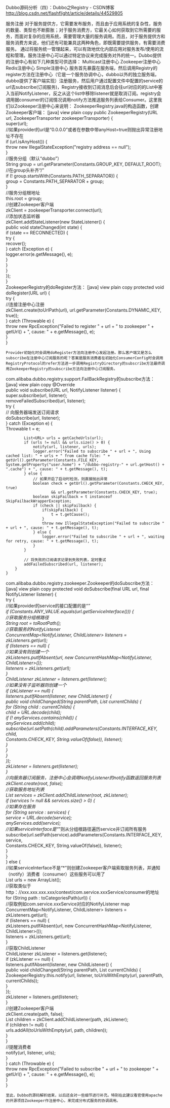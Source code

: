 

Dubbo源码分析（四）：Dubbo之Registry - CSDN博客 http://blog.csdn.net/flashflight/article/details/44529805

服务注册
对于服务提供方，它需要发布服务，而且由于应用系统的复杂性，服务的数量、类型也不断膨胀；对于服务消费方，它最关心如何获取到它所需要的服务，而面对复杂的应用系统，需要管理大量的服务调用。而且，对于服务提供方和服务消费方来说，他们还有可能兼具这两种角色，即既需要提供服务，有需要消费服务。
通过将服务统一管理起来，可以有效地优化内部应用对服务发布/使用的流程和管理。服务注册中心可以通过特定协议来完成服务对外的统一。Dubbo提供的注册中心有如下几种类型可供选择：
Multicast注册中心
Zookeeper注册中心
Redis注册中心
Simple注册中心
    服务首先暴露在服务端，然后调用Registry的register方法在注册中心（它是一个服务协调中心，dubbo以外的独立服务端，dubbo提供了客户端实现）注册服务，然后用户通过配置文件中配置的service的url去subscribe(订阅服务)，Registry接收到订阅消息后会往url对应的的List<NotifyListener>中塞入当前NotifyListener，反之从这个list中移除listener就是取消订阅。registry会调用据consumer的订阅情况调用notify方法推送服务列表给Consumer。这里我们以Zookeeper注册中心来说明：
 ZookeeperRegistry.java的构造函数，创建Zookeeper客户端：
[java] view plain copy
public ZookeeperRegistry(URL url, ZookeeperTransporter zookeeperTransporter) {  
        super(url);  
        //如果provider的url是“0.0.0.0”或者在参数中带anyHost=true则抛出异常注册地址不存在  
        if (url.isAnyHost()) {  
            throw new IllegalStateException("registry address == null");  
        }  
        //服务分组（默认“dubbo”）  
        String group = url.getParameter(Constants.GROUP_KEY, DEFAULT_ROOT);  
        //在group头补齐“/”  
        if (! group.startsWith(Constants.PATH_SEPARATOR)) {  
            group = Constants.PATH_SEPARATOR + group;  
        }  
        //服务分组根地址  
        this.root = group;  
        //创建Zookeeper客户端  
        zkClient = zookeeperTransporter.connect(url);  
        //添加状态监听器  
        zkClient.addStateListener(new StateListener() {  
            public void stateChanged(int state) {  
                if (state == RECONNECTED) {  
                    try {  
                        recover();  
                    } catch (Exception e) {  
                        logger.error(e.getMessage(), e);  
                    }  
                }  
            }  
        });  
    }  
ZookeeperRegistry的doRegister方法：
[java] view plain copy
protected void doRegister(URL url) {  
        try {  
            //连接注册中心注册  
            zkClient.create(toUrlPath(url), url.getParameter(Constants.DYNAMIC_KEY, true));  
        } catch (Throwable e) {  
            throw new RpcException("Failed to register " + url + " to zookeeper " + getUrl() + ", cause: " + e.getMessage(), e);  
        }  
    }  

    Provider初始化时会调用doRegister方法向注册中心发起注册。那么客户端又是怎么subscribe在注册中心订阅服务的呢？答案是服务消费者在初始化ConsumerConfig时会调用RegistryProtocol的refer方法进一步调用RegistryDirectory的subscribe方法最终调用ZookeeperRegistry的subscribe方法向注册中心订阅服务。
com.alibaba.dubbo.registry.support.FailBackRegistry的subscribe方法：
[java] view plain copy
@Override  
    public void subscribe(URL url, NotifyListener listener) {  
        super.subscribe(url, listener);  
        removeFailedSubscribed(url, listener);  
        try {  
            // 向服务器端发送订阅请求  
            doSubscribe(url, listener);  
        } catch (Exception e) {  
            Throwable t = e;  
  
            List<URL> urls = getCacheUrls(url);  
            if (urls != null && urls.size() > 0) {  
                notify(url, listener, urls);  
                logger.error("Failed to subscribe " + url + ", Using cached list: " + urls + " from cache file: " + getUrl().getParameter(Constants.FILE_KEY, System.getProperty("user.home") + "/dubbo-registry-" + url.getHost() + ".cache") + ", cause: " + t.getMessage(), t);  
            } else {  
                // 如果开启了启动时检测，则直接抛出异常  
                boolean check = getUrl().getParameter(Constants.CHECK_KEY, true)  
                        && url.getParameter(Constants.CHECK_KEY, true);  
                boolean skipFailback = t instanceof SkipFailbackWrapperException;  
                if (check || skipFailback) {  
                    if(skipFailback) {  
                        t = t.getCause();  
                    }  
                    throw new IllegalStateException("Failed to subscribe " + url + ", cause: " + t.getMessage(), t);  
                } else {  
                    logger.error("Failed to subscribe " + url + ", waiting for retry, cause: " + t.getMessage(), t);  
                }  
            }  
  
            // 将失败的订阅请求记录到失败列表，定时重试  
            addFailedSubscribed(url, listener);  
        }  
    }  
com.alibaba.dubbo.registry.zookeeper.Zookeeper的doSubscribe方法：
[java] view plain copy
protected void doSubscribe(final URL url, final NotifyListener listener) {  
        try {  
            //如果provider的service的接口配置的是“*”  
            if (Constants.ANY_VALUE.equals(url.getServiceInterface())) {  
                //获取服务分组根路径  
                String root = toRootPath();  
                //获取服务的NotifyListener  
                ConcurrentMap<NotifyListener, ChildListener> listeners = zkListeners.get(url);  
                if (listeners == null) {  
                    //如果没有则创建一个  
                    zkListeners.putIfAbsent(url, new ConcurrentHashMap<NotifyListener, ChildListener>());  
                    listeners = zkListeners.get(url);  
                }  
                ChildListener zkListener = listeners.get(listener);  
                //如果没有子监听器则创建一个  
                if (zkListener == null) {  
                    listeners.putIfAbsent(listener, new ChildListener() {  
                        public void childChanged(String parentPath, List<String> currentChilds) {  
                            for (String child : currentChilds) {  
                                child = URL.decode(child);  
                                if (! anyServices.contains(child)) {  
                                    anyServices.add(child);  
                                    subscribe(url.setPath(child).addParameters(Constants.INTERFACE_KEY, child,   
                                            Constants.CHECK_KEY, String.valueOf(false)), listener);  
                                }  
                            }  
                        }  
                    });  
                    zkListener = listeners.get(listener);  
                }  
                //向服务器订阅服务，注册中心会调用NotifyListener的notify函数返回服务列表  
                zkClient.create(root, false);  
                //获取服务地址列表  
                List<String> services = zkClient.addChildListener(root, zkListener);  
                if (services != null && services.size() > 0) {  
                    //如果存在服务  
                    for (String service : services) {  
                        service = URL.decode(service);  
                        anyServices.add(service);  
                        //如果serviceInterface是“*”则从分组根路径遍历service并订阅所有服务  
                        subscribe(url.setPath(service).addParameters(Constants.INTERFACE_KEY, service,   
                                Constants.CHECK_KEY, String.valueOf(false)), listener);  
                    }  
                }  
            } else {  
                //如果serviceInterface不是“*”则创建Zookeeper客户端索取服务列表，并通知（notify）消费者（consumer）这些服务可以用了  
                List<URL> urls = new ArrayList<URL>();  
                //获取类似于http：//xxx.xxx.xxx.xxx/context/com.service.xxxService/consumer的地址  
                for (String path : toCategoriesPath(url)) {  
                    //获取例如com.service.xxxService对应的NotifyListener map  
                    ConcurrentMap<NotifyListener, ChildListener> listeners = zkListeners.get(url);  
                    if (listeners == null) {  
                        zkListeners.putIfAbsent(url, new ConcurrentHashMap<NotifyListener, ChildListener>());  
                        listeners = zkListeners.get(url);  
                    }  
                    //获取ChildListener  
                    ChildListener zkListener = listeners.get(listener);  
                    if (zkListener == null) {  
                        listeners.putIfAbsent(listener, new ChildListener() {  
                            public void childChanged(String parentPath, List<String> currentChilds) {  
                                ZookeeperRegistry.this.notify(url, listener, toUrlsWithEmpty(url, parentPath, currentChilds));  
                            }  
                        });  
                        zkListener = listeners.get(listener);  
                    }  
                    //创建Zookeeper客户端  
                    zkClient.create(path, false);  
                    List<String> children = zkClient.addChildListener(path, zkListener);  
                    if (children != null) {  
                        urls.addAll(toUrlsWithEmpty(url, path, children));  
                    }  
                }  
                //提醒消费者  
                notify(url, listener, urls);  
            }  
        } catch (Throwable e) {  
            throw new RpcException("Failed to subscribe " + url + " to zookeeper " + getUrl() + ", cause: " + e.getMessage(), e);  
        }  
    }  

    至此，Dubbo的源码解析结束，以后还会对一些细节进行补充。特别在此建议看官使用apache的开源项目Zookeeper作注册中心，来完成分布式服务的协调调用。
